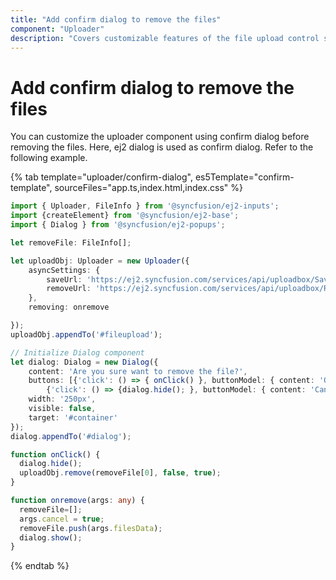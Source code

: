 ```yaml
---
title: "Add confirm dialog to remove the files"
component: "Uploader"
description: "Covers customizable features of the file upload control such as a preview image, invisible upload, progress bar, sort the file list and more."
---
```


# Add confirm dialog to remove the files

You can customize the uploader component using confirm dialog before removing the files.
Here, ej2 dialog is used as confirm dialog. Refer to the following example.

{% tab template="uploader/confirm-dialog", es5Template="confirm-template", sourceFiles="app.ts,index.html,index.css" %}

```typescript
import { Uploader, FileInfo } from '@syncfusion/ej2-inputs';
import {createElement} from '@syncfusion/ej2-base';
import { Dialog } from '@syncfusion/ej2-popups';

let removeFile: FileInfo[];

let uploadObj: Uploader = new Uploader({
    asyncSettings: {
        saveUrl: 'https://ej2.syncfusion.com/services/api/uploadbox/Save',
        removeUrl: 'https://ej2.syncfusion.com/services/api/uploadbox/Remove'
    },
    removing: onremove

});
uploadObj.appendTo('#fileupload');

// Initialize Dialog component
let dialog: Dialog = new Dialog({
    content: 'Are you sure want to remove the file?',
    buttons: [{'click': () => { onClick() }, buttonModel: { content: 'OK', cssClass: 'e-flat', isPrimary: true }},
        {'click': () => {dialog.hide(); }, buttonModel: { content: 'Cancel', cssClass: 'e-flat'} }],
    width: '250px',
    visible: false,
    target: '#container'
});
dialog.appendTo('#dialog');

function onClick() {
  dialog.hide();
  uploadObj.remove(removeFile[0], false, true);
}

function onremove(args: any) {
  removeFile=[];
  args.cancel = true;
  removeFile.push(args.filesData);
  dialog.show();
}
```

{% endtab %}